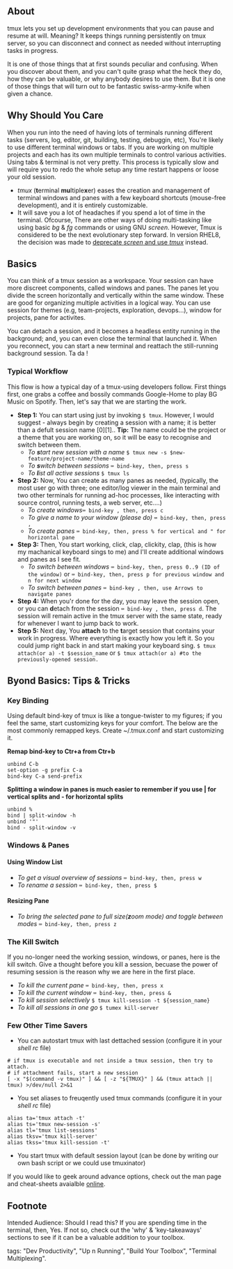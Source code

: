 ## About
tmux lets you set up development environments that you can pause and resume at will. Meaning? It keeps things running persistently on tmux server, so you can disconnect and connect as needed without interrupting tasks in progress.

It is one of those things that at first sounds peculiar and confusing. When you discover about them, and you can't quite grasp what the heck they do, how they can be valuable, or why anybody desires to use them. But it is one of those things that will turn out to be fantastic swiss-army-knife when given a chance.

## Why Should You Care
When you run into the need of having lots of terminals running different tasks (servers, log, editor, git, building, testing, debuggin, etc), You're likely to use different terminal windows or tabs. If you are working on multiple projects and each has its own multiple terminals to control various activities. Using tabs & terminal is not very pretty. This process is typically slow and will require you to redo the whole setup any time restart happens or loose your old session. 

- _tmux_ (**t**erminal **mu**ltiple**x**er) eases the creation and management of terminal windows and panes with a few keyboard shortcuts (mouse-free development), and it is entirely customizable.
- It will save you a lot of headaches if you spend a lot of time in the terminal. Ofcourse, There are other ways of doing multi-tasking like using basic _bg_ & _fg_ commands or using GNU _screen_. However, Tmux is considered to be the next evolutionary step forward. In version RHEL8, the decision was made to [deprecate _screen_ and use _tmux_](https://access.redhat.com/solutions/4136481) instead.

## Basics 
You can think of a tmux session as a workspace. Your session can have more discreet components, called windows and panes. The panes let you divide the screen horizontally and vertically within the same window. These are good for organizing multiple activities in a logical way. You can use session for themes (e.g, team-projects, exploration, devops...), window for projects, pane for activites.

You can detach a session, and it becomes a headless entity running in the background; and, you can even close the terminal that launched it. When you reconnect, you can start a new terminal and reattach the still-running background session. Ta da !

### Typical Workflow 
This flow is how a typical day of a tmux-using developers follow. First things first, one grabs a coffee and bossily commands Google-Home to play BG Music on Spotify. Then, let's say that we are starting the work. 

- **Step 1:** You can start using just by invoking ```$ tmux```. However, I would suggest - always begin by creating a session with a name; it is better than a defult session name [0][1].. **Tip:** The name could be the project or a theme that you are working on, so it will be easy to recognise and switch between them.
  - _To **s**tart new session with a name_ ```$ tmux new -s $new-feature/project-name/theme-name```
  - _To **s**witch between sessions_ ```⌨️ bind-key, then, press s```
  - _To **l**ist all active sessions_ ```$ tmux ls```
- **Step 2:** Now, You can create as many panes as needed, (typically, the most user go with three; one editor/log viewer in the main terminal and two other terminals for running ad-hoc processes, like interacting with source control, running tests, a web server, etc.…)
  - _To create windows_```⌨️ bind-key , then, press c```
  - _To give a name to your window (please do)_ ```⌨️ bind-key, then, press ,```
  - _To create panes_ ```⌨️ bind-key, then, press % for vertical and " for horizontal pane```
- **Step 3:** Then, You start working, click, clap, clickity, clap, (this is how my machanical keyboard sings to me) and I'll create additional windows and panes as I see fit.
  - _To switch between windows_ ```⌨️ bind-key, then, press 0..9 (ID of the window)``` or ```⌨️ bind-key, then, press p for previous window and n for next window``` 
  - _To switch between panes_ ```⌨️ bind-key , then, use Arrows to navigate panes```
- **Step 4:** When you'r done for the day, you may leave the session open, or you can **d**etach from the session ```⌨️ bind-key , then, press d```. The session will remain active in the tmux server with the same state, ready for whenever I want to jump back to work.
- **Step 5:** Next day, You **attach** to the **t**arget session that contains your work in progress. Where everything is exactly how you left it. So you could jump right back in and start making your keyboard sing. ```$ tmux attach(or a) -t $session_name``` or ```$ tmux attach(or a) #to the previously-opened session.``` 

## Byond Basics: Tips & Tricks

### Key Binding

Using default bind-key of tmux is like a tongue-twister to my figures; if you feel the same, start customizing keys for your comfort. The below are the most commonly remapped keys. Create ~/.tmux.conf and start customizing it.

**Remap bind-key to Ctr+a from Ctr+b**
```shell
unbind C-b
set-option -g prefix C-a
bind-key C-a send-prefix
```

**Splitting a window in panes is much easier to remember if you use | for vertical splits and - for horizontal splits**
```shell
unbind %
bind | split-window -h    
unbind '"'
bind - split-window -v    
````
### Windows & Panes
#### Using Window List

- _To get a visual overview of sessions_ ```⌨️ bind-key, then, press w```
- _To rename a session_ ```⌨️ bind-key, then, press $```

#### Resizing Pane
- _To bring the selected pane to full size(**z**oom mode) and toggle between modes_ ```⌨️ bind-key, then, press z```

### The Kill Switch 
If you no-longer need the working session, windows, or panes, here is the kill switch. Give a thought before you kill a session, becuase the power of resuming session is the reason why we are here in the first place.  

 - _To kill the current pane_ ```⌨️ bind-key, then, press x```
 - _To kill the current window_ ```⌨️ bind-key, then, press &``` 
 - _To kill session selectively_ ```$ tmux kill-session -t ${session_name}```
 - _To kill all sessions in one go_ ```$ tumex kill-server``` 

### Few Other Time Savers
- You can autostart tmux with last dettached session (configure it in your _shell rc_ file)
```
# if tmux is executable and not inside a tmux session, then try to attach.
# if attachment fails, start a new session
[ -x "$(command -v tmux)" ] && [ -z "${TMUX}" ] && (tmux attach || tmux) >/dev/null 2>&1
```
- You set aliases to freuqently used tmux commands (configure it in your _shell rc_ file)
```
alias ta='tmux attach -t'
alias ts='tmux new-session -s'
alias tl='tmux list-sessions'
alias tksv='tmux kill-server'
alias tkss='tmux kill-session -t'
```
- You start tmux with default session layout (can be done by writing our own bash script or we could use tmuxinator)

If you would like to geek around advance options, check out the man page and cheat-sheets avaialble [online](https://tmuxcheatsheet.com/).

## Footnote
Intended Audience: Should I read this? If you are spending time in the terminal, then, Yes. If not so, check out the 'why' & 'key-takeaways' sections to see if it can be a valuable addition to your toolbox.

tags: "Dev Productivity", "Up n Running", "Build Your Toolbox", "Terminal Multiplexing". 

